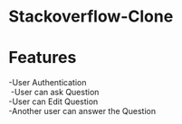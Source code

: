 # Stackoverflow-Clone
<h1> Features </h1>
-User Authentication <br/>
<img scr="https://github.com/smit3949/Stackoverflow-Clone/blob/main/client/public/Login.png" />
-User can ask Question<br/>
-User can Edit Question<br/>
-Another user can answer the Question<br/>
